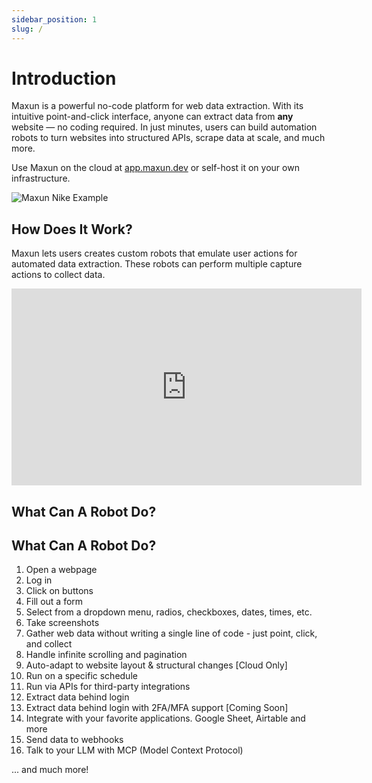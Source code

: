 ```yaml
---
sidebar_position: 1
slug: /
---
```


# Introduction

Maxun is a powerful no-code platform for web data extraction. With its intuitive point-and-click interface, anyone can extract data from **any** website — no coding required. In just minutes, users can build automation robots to turn websites into structured APIs, scrape data at scale, and much more.

Use Maxun on the cloud at <a href="https://app.maxun.dev">app.maxun.dev</a> or self-host it on your own infrastructure.

![Maxun Nike Example](maxun_nike.gif)

## How Does It Work?

Maxun lets users creates custom robots that emulate user actions for automated data extraction. These robots can perform multiple capture actions to collect data.


<iframe width="560" height="315" src="https://www.youtube.com/embed/ZXGQEwQN7yI?si=uhw4zP3Wx9bGBn49" title="YouTube video player" frameborder="0" allow="accelerometer; autoplay; clipboard-write; encrypted-media; gyroscope; picture-in-picture; web-share" referrerpolicy="strict-origin-when-cross-origin" allowfullscreen></iframe>

## What Can A Robot Do?
## What Can A Robot Do?
1. Open a webpage
2. Log in
3. Click on buttons
4. Fill out a form
5. Select from a dropdown menu, radios, checkboxes, dates, times, etc.
6. Take screenshots
7. Gather web data without writing a single line of code - just point, click, and collect
8. Handle infinite scrolling and pagination
9. Auto-adapt to website layout & structural changes [Cloud Only]
10. Run on a specific schedule
11. Run via APIs for third-party integrations
12. Extract data behind login
13. Extract data behind login with 2FA/MFA support [Coming Soon]
14. Integrate with your favorite applications. Google Sheet, Airtable and more
15. Send data to webhooks
16. Talk to your LLM with MCP (Model Context Protocol)


... and much more!